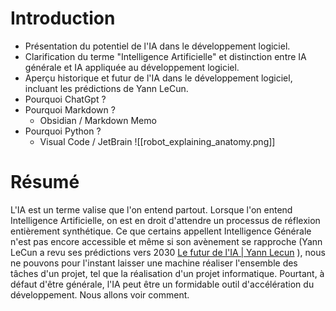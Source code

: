 # Introduction
- Présentation du potentiel de l'IA dans le développement logiciel.
- Clarification du terme "Intelligence Artificielle" et distinction entre IA générale et IA appliquée au développement logiciel.
- Aperçu historique et futur de l'IA dans le développement logiciel, incluant les prédictions de Yann LeCun.
- Pourquoi ChatGpt ?
- Pourquoi Markdown ?
	- Obsidian / Markdown Memo
- Pourquoi Python ?
	- Visual Code / JetBrain
![[robot_explaining_anatomy.png]]

# Résumé
L'IA est un terme valise que l'on entend partout.
Lorsque l'on entend Intelligence Artificielle, on est en droit d'attendre un processus de réflexion entièrement synthétique.
Ce que certains appellent Intelligence Générale n'est pas encore accessible et même si son avènement se rapproche (Yann LeCun a revu ses prédictions vers 2030 [Le futur de l'IA | Yann Lecun]([https://www.silicon.fr/yann-lecun-meta-ai-le-futur-de-lia-nest-pas-dans-les-llm-mais-dans-lia-guidee-par-les-objectifs-476687.html](https://www.silicon.fr/yann-lecun-meta-ai-le-futur-de-lia-nest-pas-dans-les-llm-mais-dans-lia-guidee-par-les-objectifs-476687.html)) ), nous ne pouvons pour l'instant laisser une machine réaliser l'ensemble des tâches d'un projet, tel que la réalisation d'un projet informatique.
Pourtant, à défaut d'être générale, l'IA peut être un formidable outil d'accélération du développement.
Nous allons voir comment.